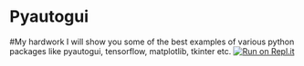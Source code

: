 # Pyautogui
#My hardwork
I will show you some of the best examples of various python packages like pyautogui, tensorflow, matplotlib, tkinter etc.
[![Run on Repl.it](https://repl.it/badge/github/Hitesh-Patil-creator/Pyautogui)](https://repl.it/github/Hitesh-Patil-creator/Pyautogui)